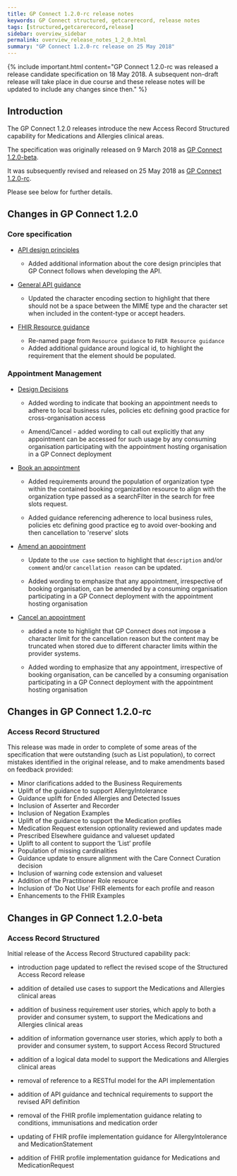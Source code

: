 ```yaml
---
title: GP Connect 1.2.0-rc release notes
keywords: GP Connect structured, getcarerecord, release notes
tags: [structured,getcarerecord,release]
sidebar: overview_sidebar
permalink: overview_release_notes_1_2_0.html
summary: "GP Connect 1.2.0-rc release on 25 May 2018"
---
```


{% include important.html content="GP Connect 1.2.0-rc was released a release candidate specification on 18 May 2018.  A subsequent non-draft release will take place in due course and these release notes will be updated to include any changes since then." %}

## Introduction ##

The GP Connect 1.2.0 releases introduce the new Access Record Structured capability for Medications and Allergies clinical areas.

The specification was originally released on 9 March 2018 as [GP Connect 1.2.0-beta](overview_release_notes_1_2_0.html#changes-in-gp-connect-120-beta).

It was subsequently revised and released on 25 May 2018 as [GP Connect 1.2.0-rc](overview_release_notes_1_2_0.html#changes-in-gp-connect-120-rc).

Please see below for further details.



## Changes in GP Connect 1.2.0 ##

### Core specification

- [API design principles](designprinciples_open_api_principles.html)
  - Added additional information about the core design principles that GP Connect follows when developing the API.

- [General API guidance](development_general_api_guidance.html)
  - Updated the character encoding section to highlight that there should not be a space between the MIME type and the character set when included in the content-type or accept headers.

- [FHIR Resource guidance](development_fhir_resource_guidance.html)
  - Re-named page from `Resource guidance` to `FHIR Resource guidance`
  - Added additional guidance around logical id, to highlight the requirement that the element should be populated.
  
### Appointment Management

- [Design Decisions](appointments_design.html)
  - Added wording to indicate that booking an appointment needs to adhere to local business rules, policies etc defining good practice for cross-organisation access
  
  - Amend/Cancel - added wording to call out explicitly that any appointment can be accessed for such usage by any consuming organisation participating with the appointment hosting organisation in a GP Connect deployment

- [Book an appointment](appointments_use_case_book_an_appointment.html)
  - Added requirements around the population of organization type within the contained booking organization resource to align with the organization type passed as a searchFilter in the search for free slots request.
  
  - Added guidance referencing adherence to local business rules, policies etc defining good practice eg to avoid over-booking and then cancellation to 'reserve' slots

- [Amend an appointment](appointments_use_case_amend_an_appointment.html)
  - Update to the `use case` section to highlight that `description` and/or `comment` and/or `cancellation reason` can be updated.
  
  - Added wording to emphasize that any appointment, irrespective of booking organisation, can be amended by a consuming organisation participating in a GP Connect deployment with the appointment hosting organisation

- [Cancel an appointment](appointments_use_case_cancel_an_appointment.html)
  - added a note to highlight that GP Connect does not impose a character limit for the cancellation reason but the content may be truncated when stored due to different character limits within the provider systems.
  
  - Added wording to emphasize that any appointment, irrespective of booking organisation, can be cancelled by a consuming organisation participating in a GP Connect deployment with the appointment hosting organisation

  
## Changes in GP Connect 1.2.0-rc ##

### Access Record Structured

This release was made in order to complete of some areas of the specification that were outstanding (such as List population), to correct mistakes identified in the original release, and to make amendments based on feedback provided:

 - Minor clarifications added to the Business Requirements
 - Uplift of the guidance to support AllergyIntolerance
 - Guidance uplift for Ended Allergies and Detected Issues
 - Inclusion of Asserter and Recorder
 - Inclusion of Negation Examples
 - Uplift of the guidance to support the Medication profiles
 - Medication Request extension optionality reviewed and updates made
 - Prescribed Elsewhere guidance and valueset updated
 - Uplift to all content to support the ‘List’ profile
 - Population of missing cardinalities
 - Guidance update to ensure alignment with the Care Connect Curation decision
 - Inclusion of warning code extension and valueset
 - Addition of the Practitioner Role resource
 - Inclusion of ‘Do Not Use’ FHIR elements for each profile and reason
 - Enhancements to the FHIR Examples

## Changes in GP Connect 1.2.0-beta ##

### Access Record Structured

Initial release of the Access Record Structured capability pack:

 - introduction page updated to reflect the revised scope of the Structured Access Record release

 - addition of detailed use cases to support the Medications and Allergies clinical areas 

 - addition of business requirement user stories, which apply to both a provider and consumer system, to support the Medications and Allergies clinical areas

 - addition of information governance user stories, which apply to both a provider and consumer system, to support Access Record Structured

 - addition of a logical data model to support the Medications and Allergies clinical areas

 - removal of reference to a RESTful model for the API implementation

 - addition of API guidance and technical requirements to support the revised API definition

 - removal of the FHIR profile implementation guidance relating to conditions, immunisations and medication order

 - updating of FHIR profile implementation guidance for AllergyIntolerance and MedicationStatement

 - addition of FHIR profile implementation guidance for Medications and MedicationRequest
  
